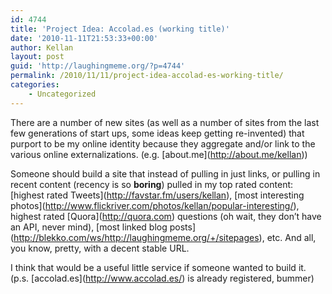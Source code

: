 ```yaml
---
id: 4744
title: 'Project Idea: Accolad.es (working title)'
date: '2010-11-11T21:53:33+00:00'
author: Kellan
layout: post
guid: 'http://laughingmeme.org/?p=4744'
permalink: /2010/11/11/project-idea-accolad-es-working-title/
categories:
    - Uncategorized
---
```


There are a number of new sites (as well as a number of sites from the last few generations of start ups, some ideas keep getting re-invented) that purport to be my online identity because they aggregate and/or link to the various online externalizations. (e.g. \[about.me\](http://about.me/kellan))

Someone should build a site that instead of pulling in just links, or pulling in recent content (recency is so **boring**) pulled in my top rated content: \[highest rated Tweets\](http://favstar.fm/users/kellan), \[most interesting photos\](http://www.flickriver.com/photos/kellan/popular-interesting/), highest rated \[Quora\](http://quora.com) questions (oh wait, they don’t have an API, never mind), \[most linked blog posts\](http://blekko.com/ws/http://laughingmeme.org/+/sitepages), etc. And all, you know, pretty, with a decent stable URL.

I think that would be a useful little service if someone wanted to build it. (p.s. \[accolad.es\](http://www.accolad.es/) is already registered, bummer)